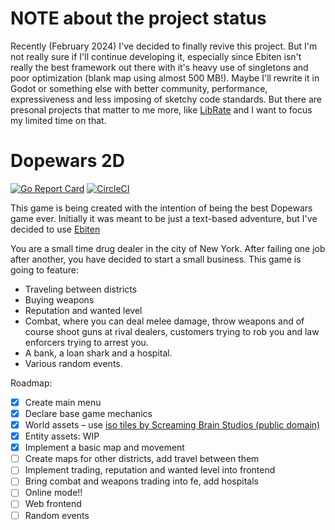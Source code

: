 # NOTE about the project status

Recently (February 2024) I've decided to finally revive this project. But I'm not really sure if I'll continue developing it, especially since Ebiten isn't really the best framework out there with it's heavy use of singletons and poor optimization (blank map using almost 500 MB!). Maybe I'll rewrite it in Godot or something else with better community, performance, expressiveness and less imposing of sketchy code standards. But there are presonal projects that matter to me more, like [LibRate](https://codeberg.org/mjh/LibRate) and I want to focus my limited time on that.

# Dopewars 2D
[![Go Report Card](https://goreportcard.com/badge/github.com/154pinkchairs/dopewars2d)](https://goreportcard.com/report/github.com/154pinkchairs/dopewars2d)
[![CircleCI](https://dl.circleci.com/status-badge/img/gh/154pinkchairs/dopewars2d/tree/main.svg?style=svg)](https://dl.circleci.com/status-badge/redirect/gh/154pinkchairs/dopewars2d/tree/main)

This game is being created with the intention of being the best Dopewars game ever. Initially it was meant to be just a text-based adventure,
but I've decided to use [Ebiten](https://github.com/hajimeoshi/ebiten)

You are a small time drug dealer in the city of New York. After failing one job after another, you have decided to start a small business.
This game is going to feature:
- Traveling between districts
- Buying weapons
- Reputation and wanted level
- Combat, where you can deal melee damage, throw weapons and of course shoot guns at rival dealers, customers trying to rob you and law enforcers trying to arrest you.
- A bank, a loan shark and a hospital.
- Various random events.

Roadmap:
- [x] Create main menu
- [x] Declare base game mechanics
- [x] World assets – use [iso tiles by Screaming Brain Studios (public domain)](https://screamingbrainstudios.itch.io/)
- [x] Entity assets: WIP
- [x] Implement a basic map and movement
- [ ] Create maps for other districts, add travel between them
- [ ] Implement trading, reputation and wanted level into frontend
- [ ] Bring combat and weapons trading into fe, add hospitals
- [ ] Online mode!!
- [ ] Web frontend
- [ ] Random events
